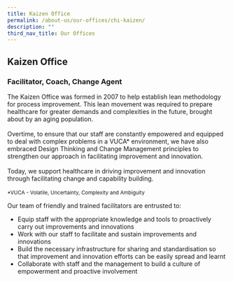 ```yaml
---
title: Kaizen Office
permalink: /about-us/our-offices/chi-kaizen/
description: ""
third_nav_title: Our Offices
---
```

<h2>Kaizen Office </h2>
<h3>Facilitator, Coach, Change Agent</h3>
The Kaizen Office was formed in 2007 to help establish lean methodology for process improvement. This lean movement was required to prepare healthcare for greater demands and complexities in the future, brought about by an aging population. <br><br>
Overtime, to ensure that our staff are constantly empowered and equipped to deal with complex problems in a VUCA* environment, we have also embraced Design Thinking and Change Management principles to strengthen our approach in facilitating improvement and innovation.<br><br>
Today, we support healthcare in driving improvement and innovation through facilitating change and capability building.<br><br>
<small>*VUCA - Volatile, Uncertainty, Complexity and Ambiguity</small>

Our team of friendly and trained facilitators are entrusted to:

*	Equip staff with the appropriate knowledge and tools to proactively carry out improvements and innovations
*	Work with our staff to facilitate and sustain improvements and innovations
*	Build the necessary infrastructure for sharing and standardisation so that improvement and innovation efforts can be easily spread and learnt
*	Collaborate with staff and the management to build a culture of empowerment and proactive involvement

